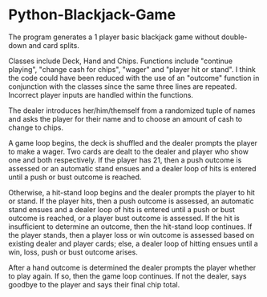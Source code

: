 # Python-Blackjack-Game

The program generates a 1 player basic blackjack game without double-down and card splits. 

Classes include Deck, Hand and Chips. Functions include "continue playing", "change cash for chips", "wager" and "player hit or stand". I think the code could have been reduced with the use of an "outcome" function in conjunction with the classes since the same three lines are repeated. Incorrect player inputs are handled within the functions.

The dealer introduces her/him/themself from a randomized tuple of names and asks the player for their name and to choose an amount of cash to change to chips. 

A game loop begins, the deck is shuffled and the dealer prompts the player to make a wager. Two cards are dealt to the dealer and player who show one and both respectively. If the player has 21, then a push outcome is assessed or an automatic stand ensues and a dealer loop of hits is entered until a push or bust outcome is reached.

Otherwise, a hit-stand loop begins and the dealer prompts the player to hit or stand. If the player hits, then a push outcome is assessed, an automatic stand ensues and a dealer loop of hits is entered until a push or bust outcome is reached, or a player bust outcome is assessed. If the hit is insufficient to determine an outcome, then the hit-stand loop continues. If the player stands, then a player loss or win outcome is assessed based on existing dealer and player cards; else, a dealer loop of hitting ensues until a win, loss, push or bust outcome arises.

After a hand outcome is determined the dealer prompts the player whether to play again. If so, then the game loop continues. If not the dealer, says goodbye to the player and says their final chip total.
